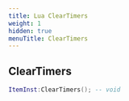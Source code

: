 ```yaml
---
title: Lua ClearTimers
weight: 1
hidden: true
menuTitle: ClearTimers
---
```

## ClearTimers
```lua
ItemInst:ClearTimers(); -- void
```